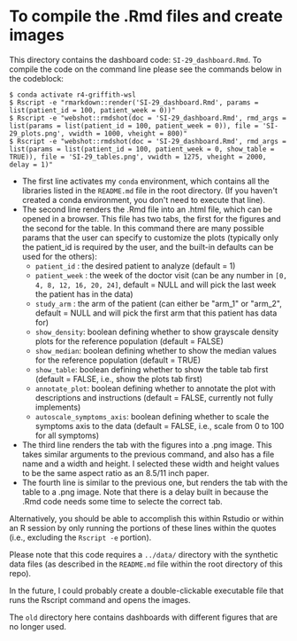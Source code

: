# To compile the .Rmd files and create images

This directory contains the dashboard code: `SI-29_dashboard.Rmd`.  To compile the code on the command line please see the commands below in the codeblock:  

```
$ conda activate r4-griffith-wsl
$ Rscript -e "rmarkdown::render('SI-29_dashboard.Rmd', params = list(patient_id = 100, patient_week = 0))"
$ Rscript -e "webshot::rmdshot(doc = 'SI-29_dashboard.Rmd', rmd_args = list(params = list(patient_id = 100, patient_week = 0)), file = 'SI-29_plots.png', vwidth = 1000, vheight = 800)"
$ Rscript -e "webshot::rmdshot(doc = 'SI-29_dashboard.Rmd', rmd_args = list(params = list(patient_id = 100, patient_week = 0, show_table = TRUE)), file = 'SI-29_tables.png', vwidth = 1275, vheight = 2000, delay = 1)"
```
- The first line activates my `conda` environment, which contains all the libraries listed in the `README.md` file in the root directory.  (If you haven't created a conda environment, you don't need to execute that line).  
- The second line renders the .Rmd file into an .html file, which can be opened in a browser.  This file has two tabs, the first for the figures and the second for the table.  In this command there are many possible params that the user can specify to customize the plots (typically only the patient_id is required by the user, and the built-in defaults can be used for the others): 
    - `patient_id` :  the desired patient to analyze (default = 1)
    - `patient_week` :  the week of the doctor visit (can be any number in `[0, 4, 8, 12, 16, 20, 24]`, default = NULL and will pick the last week the patient has in the data)
    - `study_arm` : the arm of the patient (can either be "arm_1" or "arm_2", default = NULL and will pick the first arm that this patient has data for)
    - `show_density`: boolean defining whether to show grayscale density plots for the reference population (default = FALSE)
    - `show_median`: boolean defining whether to show the median values for the reference population (default = TRUE)
    - `show_table`: boolean defining whether to show the table tab first (default = FALSE, i.e., show the plots tab first)
    - `annotate_plot`: boolean defining whether to annotate the plot with descriptions and instructions (default =  FALSE, currently not fully implements)
    - `autoscale_symptoms_axis`: boolean defining whether to scale the symptoms axis to the data (default = FALSE, i.e., scale from 0 to 100 for all symptoms)
- The third line renders the tab with the figures into a .png image.  This takes similar arguments to the previous command, and also has a file name and a width and height.  I selected these width and height values to be the same aspect ratio as an 8.5/11 inch paper.
- The fourth line is similar to the previous one, but renders the tab with the table to a .png image.  Note that there is a delay built in because the .Rmd code needs some time to selecte the correct tab. 

Alternatively, you should be able to accomplish this within Rstudio or within an R session by only running the portions of these lines within the quotes (i.e., excluding the `Rscript -e` portion). 

Please note that this code requires a `../data/` directory with the synthetic data files (as described in the `README.md` file within the root directory of this repo).

In the future, I could probably create a double-clickable executable file that runs the Rscript command and opens the images.

The `old` directory here contains dashboards with different figures that are no longer used. 
